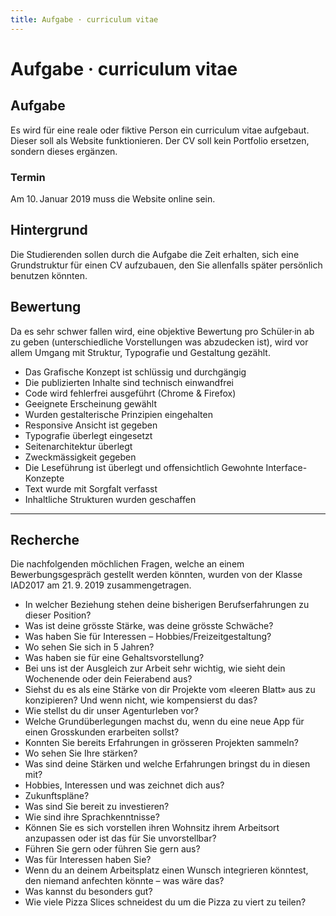 ```yaml
---
title: Aufgabe · curriculum vitae
---
```

# Aufgabe · curriculum vitae
<div class='header'></div>

## Aufgabe
Es wird für eine reale oder fiktive Person ein curriculum vitae aufgebaut. Dieser soll als Website funktionieren. Der CV soll kein Portfolio ersetzen, sondern dieses ergänzen.

### Termin
Am 10. Januar 2019 muss die Website online sein.

## Hintergrund
Die Studierenden sollen durch die Aufgabe die Zeit erhalten, sich eine Grundstruktur für einen CV aufzubauen, den Sie allenfalls später persönlich benutzen könnten.

## Bewertung
Da es sehr schwer fallen wird, eine objektive Bewertung pro Schüler·in ab zu geben (unterschiedliche Vorstellungen was abzudecken ist), wird vor allem Umgang mit Struktur, Typografie und Gestaltung gezählt.

* Das Grafische Konzept ist schlüssig und durchgängig
* Die publizierten Inhalte sind technisch einwandfrei
* Code wird fehlerfrei ausgeführt (Chrome & Firefox)
* Geeignete Erscheinung gewählt
* Wurden gestalterische Prinzipien eingehalten
* Responsive Ansicht ist gegeben
* Typografie überlegt eingesetzt
* Seitenarchitektur überlegt
* Zweckmässigkeit gegeben
* Die Leseführung ist überlegt und offensichtlich Gewohnte Interface-Konzepte
* Text wurde mit Sorgfalt verfasst
* Inhaltliche Strukturen wurden geschaffen

<hr />

## Recherche
Die nachfolgenden möchlichen Fragen, welche an einem Bewerbungsgespräch gestellt werden könnten, wurden von der Klasse IAD2017 am 21. 9. 2019 zusammengetragen.

* In welcher Beziehung stehen deine bisherigen Berufserfahrungen zu dieser Position?
* Was ist deine grösste Stärke, was deine grösste Schwäche?
* Was haben Sie für Interessen – Hobbies/Freizeitgestaltung?
* Wo sehen Sie sich in 5 Jahren?
* Was haben sie für eine Gehaltsvorstellung?
* Bei uns ist der Ausgleich zur Arbeit sehr wichtig, wie sieht dein Wochenende  oder  dein Feierabend aus?
* Siehst du es als eine Stärke von dir Projekte vom «leeren Blatt» aus zu konzipieren? Und wenn nicht, wie kompensierst du das?
* Wie stellst du dir unser Agenturleben vor?
* Welche Grundüberlegungen machst du, wenn du eine neue App für einen Grosskunden erarbeiten sollst?
* Konnten Sie bereits Erfahrungen in grösseren Projekten sammeln?
* Wo sehen Sie Ihre stärken?
* Was sind deine Stärken und welche Erfahrungen bringst du in diesen mit?
* Hobbies, Interessen und was zeichnet dich aus?
* Zukunftspläne?
* Was sind Sie bereit zu investieren?
* Wie sind ihre Sprachkenntnisse?
* Können Sie es sich vorstellen ihren Wohnsitz ihrem Arbeitsort anzupassen oder ist das für Sie unvorstellbar?
* Führen Sie gern oder führen Sie gern aus?
* Was für Interessen haben Sie?
* Wenn du an deinem Arbeitsplatz einen Wunsch integrieren könntest, den niemand anfechten könnte – was wäre das?
* Was kannst du besonders gut?
* Wie viele Pizza Slices schneidest du um die Pizza zu viert zu teilen?


<br>
<br>
<br>
<br>

